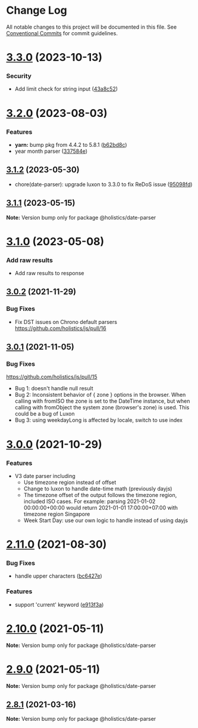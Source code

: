 # Change Log

All notable changes to this project will be documented in this file.
See [Conventional Commits](https://conventionalcommits.org) for commit guidelines.

# [3.3.0](https://github.com/holistics/js/compare/@holistics/date-parser@3.2.0...@holistics/date-parser@3.3.0) (2023-10-13)


### Security

* Add limit check for string input ([43a8c52](https://github.com/holistics/js/pull/50/commits/43a8c527e2a517d20b26ad121e4eb65ca8bfea59))





# [3.2.0](https://github.com/holistics/js/compare/@holistics/date-parser@3.1.2...@holistics/date-parser@3.2.0) (2023-08-03)


### Features

* **yarn:** bump pkg from 4.4.2 to 5.8.1 ([b62bd8c](https://github.com/holistics/js/commit/b62bd8cfbb1436c6bcaefbae5789cb7594f99e98))
* year month parser ([337584e](https://github.com/holistics/js/commit/337584e2eadebf83d7096dc44e9e149f54ae9666))





## [3.1.2](https://github.com/holistics/js/compare/@holistics/date-parser@3.0.2...@holistics/date-parser@3.1.2) (2023-05-30)

* chore(date-parser): upgrade luxon to 3.3.0 to fix ReDoS issue ([95098fd](https://github.com/holistics/js/commit/95098fd50e73efdcf01a31ee1088ae0bdc135570))





## [3.1.1](https://github.com/holistics/js/compare/@holistics/date-parser@3.0.2...@holistics/date-parser@3.1.1) (2023-05-15)

**Note:** Version bump only for package @holistics/date-parser





# [3.1.0](https://github.com/holistics/js/compare/@holistics/date-parser@3.0.2...@holistics/date-parser@3.1.0) (2023-05-08)


### Add raw results

* Add raw results to response





## [3.0.2](https://github.com/holistics/js/compare/@holistics/date-parser@3.0.1...@holistics/date-parser@3.0.2) (2021-11-29)

### Bug Fixes
* Fix DST issues on Chrono default parsers https://github.com/holistics/js/pull/16


## [3.0.1](https://github.com/holistics/js/compare/@holistics/date-parser@3.0.0...@holistics/date-parser@3.0.1) (2021-11-05)

### Bug Fixes

https://github.com/holistics/js/pull/15
* Bug 1: doesn't handle null result
* Bug 2: Inconsistent behavior of { zone } options in the browser. When calling with fromISO the zone is set to the DateTime instance, but when calling with fromObject the system zone (browser's zone) is used. This could be a bug of Luxon
* Bug 3: using weekdayLong is affected by locale, switch to use index


# [3.0.0](https://github.com/holistics/js/compare/@holistics/date-parser@2.9.0...@holistics/date-parser@3.0.0) (2021-10-29)
### Features
* V3 date parser including
  * Use timezone region instead of offset
  * Change to luxon to handle date-time math (previously dayjs)
  * The timezone offset of the output follows the timezone region, included ISO cases. For example: parsing 2021-01-02 00:00:00+00:00 would return 2021-01-01 17:00:00+07:00 with timezone region Singapore
  * Week Start Day: use our own logic to handle instead of using dayjs

# [2.11.0](https://github.com/holistics/js/compare/@holistics/date-parser@2.9.0...@holistics/date-parser@2.11.0) (2021-08-30)


### Bug Fixes

* handle upper characters ([bc6427e](https://github.com/holistics/js/commit/bc6427e9836aa0b80b5b3a6b61b82debca52f0df))


### Features

* support 'current' keyword ([e913f3a](https://github.com/holistics/js/commit/e913f3a4d74ff0823969aaa58bdf3c082fb71427))





# [2.10.0](https://github.com/holistics/js/compare/@holistics/date-parser@2.9.0...@holistics/date-parser@2.10.0) (2021-05-11)

**Note:** Version bump only for package @holistics/date-parser





# [2.9.0](https://github.com/holistics/js/compare/@holistics/date-parser@2.8.1...@holistics/date-parser@2.9.0) (2021-05-11)

**Note:** Version bump only for package @holistics/date-parser





## [2.8.1](https://github.com/holistics/js/compare/@holistics/date-parser@2.8.0...@holistics/date-parser@2.8.1) (2021-03-16)

**Note:** Version bump only for package @holistics/date-parser
